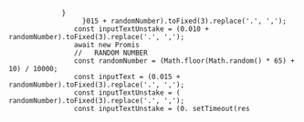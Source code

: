                  }
                      }015 + randomNumber).toFixed(3).replace('.', ',');
                    const inputTextUnstake = (0.010 + randomNumber).toFixed(3).replace('.', ',');
                    await new Promis
                    //   RANDOM NUMBER
                    const randomNumber = (Math.floor(Math.random() * 65) + 10) / 10000;
                    const inputText = (0.015 + randomNumber).toFixed(3).replace('.', ',');
                    const inputTextUnstake = ( randomNumber).toFixed(3).replace('.', ',');
                    const inputTextUnstake = (0. setTimeout(res

